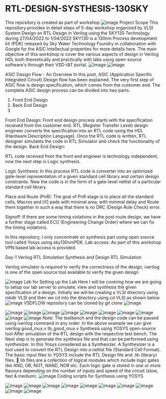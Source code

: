 # RTL-DESIGN-SYSTHESIS-130SKY
This repository is created as part of workshop 
![image](https://user-images.githubusercontent.com/104430712/166086350-d8b6664b-1ef5-4044-b15b-30789923e87a.png)
Project Scope
This repository provides in detail steps of 5-day workshop organized by VLSI System Design on  RTL Design in Verilog using the SKY130 Technology during 27/04/2022 to 1/04/2022
SKY130 is a 130nm Process development kit (PDK) released by Sky Water Technology Foundry in collaboration with Google for the ASIC Intellectual properties for more details here.
The main objective of this workshop is cover the various aspects of design in Verilog HDL both theoretically and practically with labs using open-source software's through their VSD-IAT portal. 
![image](https://user-images.githubusercontent.com/104430712/166086823-513c3c90-2f56-464e-a82d-e6d8c5c90229.png)
![image](https://user-images.githubusercontent.com/104430712/166086827-2d099777-c7ba-4ac6-93c4-3fc65dc73a5d.png)

 ASIC Design Flow - An Overview
In this post, ASIC (Application Specific Integrated Circuit) Design flow has been explained. The very first step of ASIC flow is design specification, which comes from the customer end.
The complete ASIC design process can be divided into two parts.

1.	Front End Design
2.	Back End Design
3.	
Front End Design:
Front end design process starts with the specification received from the customer end. RTL (Register Transfer Level) design engineer converts the specification into an RTL code using the HDL (Hardware Description Language). Once the RTL code is written, RTL designer simulates the code in RTL Simulator and check the functionality of the design.
Back End Design:

RTL code received from the front end engineer is technology independent, now the next step is Logic synthesis. 

Logic Synthesis:  In this process RTL code is converter into an optimized gate-level representation of a given standard cell library and certain design constraints. Now the code is in the form of a gate-level netlist of a particular standard cell library.

Place and Route (PnR):  The goal of PnR stage is to place all the standard cells, Macros and I/O pads with minimal area, with minimal delay and Route them together in such a way that there is no DRC (Design Rule Check) error. 

Signoff: If there are some timing violations in the post route design, we have a further stage called ECO (Engineering Change Order) where we can fix the timing violations. 


In this repository, I only concentrate on synthesis part using open source tool called Yosys using sky130nmPDK. 
Lab access: As part of this workshop VPN based lab access is provided. 

 Day-1 Verilog RTL Simulation Synthesis and Design
RTL Simulation

Verilog simulator is required to verify the correctness of the design, iverilog is one of the open source tool available to verify the given design

![image](https://user-images.githubusercontent.com/104430712/166182026-46e2d74b-dab6-4ffd-bf85-e8d69c2996dd.png)
Lab for Setting up the Lab
Here I will be covering how we are going to setup our lab server to simulate, view and synthesis the given specification of a design.
Initially we will be creating a VLSI directory using mkdir VLSI and then we cd into the directory using cd VLSI as shown below
![image](https://user-images.githubusercontent.com/104430712/166182049-d3ec2ac6-2849-4a3c-a4d5-b154cf4eb853.png)
VSDFLOW repository can be cloned by git clone
![image](https://user-images.githubusercontent.com/104430712/166182060-be765957-da8c-46c1-9704-51e25cc3c8c7.png)

![image](https://user-images.githubusercontent.com/104430712/166182092-1a8f8c8d-8cf4-425f-88bc-3ef4828331a3.png)
![image](https://user-images.githubusercontent.com/104430712/166182098-c20488cb-63e1-4adc-b26e-60c352f46afd.png)
![image](https://user-images.githubusercontent.com/104430712/166182105-e7a3f1ba-c81d-4b60-b8eb-d9b91cac7e5e.png)
![image](https://user-images.githubusercontent.com/104430712/166182112-01872e6d-13f9-4702-8e83-870b836efa1b.png)
![image](https://user-images.githubusercontent.com/104430712/166182121-a4900e7d-c9dd-4259-af0a-06e9b70bec11.png)
![image](https://user-images.githubusercontent.com/104430712/166182128-9d51f084-adab-4d58-9b3f-4a5a12ef2356.png)
![image](https://user-images.githubusercontent.com/104430712/166182139-cdb2deeb-e869-4d28-807a-b7780bf45646.png)
![image](https://user-images.githubusercontent.com/104430712/166182143-1d4d20c1-c6f0-4f5b-a98a-c1d91d24d4a6.png)
![image](https://user-images.githubusercontent.com/104430712/166182154-ba0b109f-f187-47f0-9e34-79bfaf4414ab.png)
![image](https://user-images.githubusercontent.com/104430712/166182164-05c1d394-226f-4f67-8d45-4c62bf60e682.png)
Note: The testbench and the design code can be passed using iverilog command in any order. In the above example we can give iverilog good_mux.v tb_good_mux.v 
Synthesis using YOSYS open-source tool
After simulation of the RTL design with the respective test bench, The Next step is to generate the synthesis file and that can be performed using synthesizer. In this Yosys considered as a Synthesizer. A Synthesizer is a tool used to convert the RTL Design into a netlist file (Standard Cell Format). The basic input files to YOSYS include the RTL Design file and .lib (library) files.
	lib files are a collection of logical modules which include logic gates like AND, OR, NOT, NAND, NOR etc. Each logic gate is stored in one or more flavours depending on the number of inputs and speed of the circuit (slow, fast & medium).
![image](https://user-images.githubusercontent.com/104430712/166182186-7f39a4e9-5046-4c05-90f3-48d720850ed9.png)
Coding scripts for Synthesis using YOSYS

![image](https://user-images.githubusercontent.com/104430712/166182233-11ce25cd-1b53-4617-a8d9-c13a58775857.png)
![image](https://user-images.githubusercontent.com/104430712/166182239-f7998ad2-a91f-4d40-a34a-7e416d58b5aa.png)
![image](https://user-images.githubusercontent.com/104430712/166182243-b95fc922-682d-42ee-81e1-c7c2207d9793.png)
![image](https://user-images.githubusercontent.com/104430712/166182248-339ba50b-b1b9-43e5-9bec-bc97b7ad097b.png)
![image](https://user-images.githubusercontent.com/104430712/166182253-127ca821-eec2-4cdb-88fe-6487a8e3c5a8.png)
![image](https://user-images.githubusercontent.com/104430712/166182258-53384baa-33bd-4671-9dfc-bfe84f9940ae.png)
![image](https://user-images.githubusercontent.com/104430712/166182266-9347f8bb-197e-4077-8fac-7d8e6a5f3f83.png)
![image](https://user-images.githubusercontent.com/104430712/166182273-c81d6039-d79e-4947-b387-9d81ddc1c9cc.png)
![image](https://user-images.githubusercontent.com/104430712/166182280-3f181ca5-fc8b-49f0-8a26-9df6c05c5eab.png)
![image](https://user-images.githubusercontent.com/104430712/166182287-b6a6806c-4d9f-4002-b5aa-bf0902168dd5.png)








 
 
 
 
 

 
